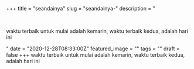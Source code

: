 +++
title = "seandainya"
slug = "seandainya-"
description = "<p><br></p><p>waktu terbaik untuk mulai adalah kemarin, waktu terbaik kedua, adalah hari ini</p>"
date = "2020-12-28T08:33:00Z"
featured_image = ""
tags = ""
draft = false
+++ 
waktu terbaik untuk mulai adalah kemarin, waktu terbaik kedua, adalah hari ini